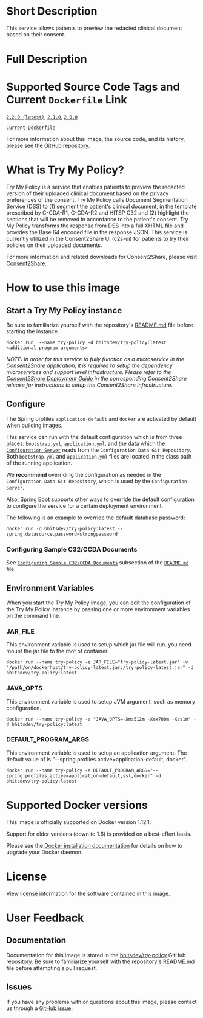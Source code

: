 # Short Description
This service allows patients to preview the redacted clinical document based on their consent.

# Full Description

# Supported Source Code Tags and Current `Dockerfile` Link

[`2.2.0 (latest)`](https://github.com/bhits-dev/try-policy/releases/tag/2.2.0), [`2.1.0`](https://github.com/bhits-dev/try-policy/releases/tag/2.1.0), [`2.0.0`](https://github.com/bhits-dev/try-policy/releases/tag/2.0.0)

[`Current Dockerfile`](../tryPolicy/src/main/docker/Dockerfile)

For more information about this image, the source code, and its history, please see the [GitHub repository](https://github.com/bhits-dev/try-policy).

# What is Try My Policy?

Try My Policy is a service that enables patients to preview the redacted version of their uploaded clinical document based on the privacy preferences of the consent. Try My Policy calls Document Segmentation Service ([DSS](https://github.com/bhits-dev/dss)) to (1) segment the patient's clinical document, in the template prescribed by C-CDA-R1, C-CDA-R2 and HITSP C32 and (2) highlight the sections that will be removed in accordance to the patient's consent. Try My Policy transforms the response from DSS into a full XHTML file and provides the Base 64 encoded file in the response JSON. This service is currently utilized in the Consent2Share UI (c2s-ui) for patients to try their policies on their uploaded documents.

For more information and related downloads for Consent2Share, please visit [Consent2Share](https://bhits-dev.github.io/consent2share/).
# How to use this image


## Start a Try My Policy instance

Be sure to familiarize yourself with the repository's [README.md](https://github.com/bhits-dev/try-policy) file before starting the instance.

`docker run  --name try-policy -d bhitsdev/try-policy:latest <additional program arguments>`

*NOTE: In order for this service to fully function as a microservice in the Consent2Share application, it is required to setup the dependency microservices and support level infrastructure. Please refer to the [Consent2Share Deployment Guide](https://github.com/bhits-dev/consent2share/releases) in the corresponding Consent2Share release for instructions to setup the Consent2Share infrastructure.*

## Configure

The Spring profiles `application-default` and `docker` are activated by default when building images.

This service can run with the default configuration which is from three places: `bootstrap.yml`, `application.yml`, and the data which the [`Configuration Server`](https://github.com/bhits-dev/config-server) reads from the `Configuration Data Git Repository`. Both `bootstrap.yml` and `application.yml` files are located in the class path of the running application.

We **recommend** overriding the configuration as needed in the `Configuration Data Git Repository`, which is used by the `Configuration Server`.

Also, [Spring Boot](https://projects.spring.io/spring-boot/) supports other ways to override the default configuration to configure the service for a certain deployment environment. 

The following is an example to override the default database password:

`docker run -d bhitsdev/try-policy:latest --spring.datasource.password=strongpassword`

### Configuring Sample C32/CCDA Documents

See [`Configuring Sample C32/CCDA Documents`](../README.md#configuring-sample-c32ccda-documents) subsection of the [`README.md`](../README.md) file.

## Environment Variables

When you start the Try My Policy image, you can edit the configuration of the Try My Policy instance by passing one or more environment variables on the command line. 

### JAR_FILE

This environment variable is used to setup which jar file will run. you need mount the jar file to the root of container.

`docker run --name try-policy -e JAR_FILE="try-policy-latest.jar" -v "/path/on/dockerhost/try-policy-latest.jar:/try-policy-latest.jar" -d bhitsdev/try-policy:latest`

### JAVA_OPTS 

This environment variable is used to setup JVM argument, such as memory configuration.

`docker run --name try-policy -e "JAVA_OPTS=-Xms512m -Xmx700m -Xss1m" -d bhitsdev/try-policy:latest`

### DEFAULT_PROGRAM_ARGS 

This environment variable is used to setup an application argument. The default value of is "--spring.profiles.active=application-default, docker".

`docker run --name try-policy -e DEFAULT_PROGRAM_ARGS="--spring.profiles.active=application-default,ssl,docker" -d bhitsdev/try-policy:latest`

# Supported Docker versions

This image is officially supported on Docker version 1.12.1.

Support for older versions (down to 1.6) is provided on a best-effort basis.

Please see the [Docker installation documentation](https://docs.docker.com/engine/installation/) for details on how to upgrade your Docker daemon.

# License

View [license](https://github.com/bhits-dev/try-policy/blob/master/LICENSE) information for the software contained in this image.

# User Feedback

## Documentation 

Documentation for this image is stored in the [bhitsdev/try-policy](https://github.com/bhits-dev/try-policy) GitHub repository. Be sure to familiarize yourself with the repository's README.md file before attempting a pull request.

## Issues

If you have any problems with or questions about this image, please contact us through a [GitHub issue](https://github.com/bhits-dev/try-policy/issues).